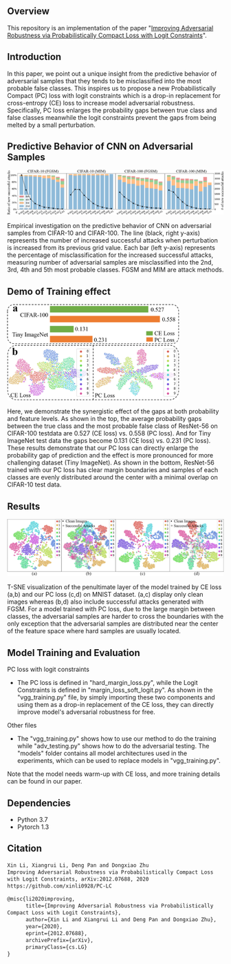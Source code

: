 Overview
----
This repository is an implementation of the paper "[Improving Adversarial Robustness via Probabilistically Compact Loss with Logit Constraints](https://arxiv.org/pdf/2012.07688.pdf)".

Introduction
----
In this paper, we point out a unique insight from the predictive behavior of adversarial samples that they tends to be misclassified into the most probable false classes. This inspires us to propose a new Probabilistically Compact (PC) loss with logit constraints which is a drop-in replacement for cross-entropy (CE) loss to increase model adversarial robustness. Specifically, PC loss enlarges the probability gaps between true class and false classes meanwhile the logit constraints prevent the gaps from being melted by a small perturbation.


Predictive Behavior of CNN on Adversarial Samples
----
<p><img src="Figures/Motivation.PNG" alt="test" width="800"></p

Empirical investigation on the predictive behavior of CNN on adversarial samples from CIFAR-10 and CIFAR-100. The line (black, right y-axis) represents the number of increased successful attacks when perturbation is increased from its previous grid value. Each bar (left y-axis) represents the percentage of misclassification for the increased successful attacks, measuring number of adversarial samples are misclassified into the 2nd, 3rd, 4th and 5th most probable classes. FGSM and MIM are attack methods.
      

Demo of Training effect
----
<p><img src="Figures/Effect.PNG" alt="test" width="400"></p>

Here, we demonstrate the synergistic effect of the gaps at both probability and feature levels. As shown in the top, the average probability gaps between the true class and the most probable false class of ResNet-56 on CIFAR-100 testdata are 0.527 (CE loss) vs. 0.558 (PC loss). And for Tiny ImageNet test data the gaps become 0.131 (CE loss) vs. 0.231 (PC loss). These results demonstrate that our PC loss can directly enlarge the probability gap of prediction and the effect is more pronounced for more challenging dataset (Tiny ImageNet). As shown in the bottom, ResNet-56 trained with our PC loss has clear margin boundaries and samples of each classes are evenly distributed around the center with a minimal overlap on CIFAR-10 test data.


Results
----
<p><img src="Figures/MNIST.PNG" alt="test" width="800"></p>

T-SNE visualization of the penultimate layer of the model trained by CE loss (a,b) and our PC loss (c,d) on MNIST dataset. (a,c) display only clean images whereas (b,d) also include successful attacks generated with FGSM.
For a model trained with PC loss, due to the large margin between classes, the adversarial samples are harder to cross the boundaries with the only exception that the adversarial samples are distributed near the center of the feature space where hard samples are usually located.


Model Training and Evaluation
----

PC loss with logit constraints
* The PC loss is defined in "hard_margin_loss.py", while the Logit Constraints is defined in "margin_loss_soft_logit.py". As shown in the "vgg_training.py" file, by simply importing these two components and using them as a drop-in replacement of the CE loss, they can directly improve model's adversarial robustness for free. 

Other files
* The "vgg_training.py" shows how to use our method to do the training while "adv_testing.py" shows how to do the adversarial testing. The "models" folder contains all model architectures used in the experiments, which can be used to replace models in "vgg_training.py".

Note that the model needs warm-up with CE loss, and more training details can be found in our paper.


Dependencies
-----
* Python 3.7
* Pytorch 1.3


Citation
------
```
Xin Li, Xiangrui Li, Deng Pan and Dongxiao Zhu
Improving Adversarial Robustness via Probabilistically Compact Loss with Logit Constraints, arXiv:2012.07688, 2020  
https://github.com/xinli0928/PC-LC
```

```
@misc{li2020improving,
      title={Improving Adversarial Robustness via Probabilistically Compact Loss with Logit Constraints}, 
      author={Xin Li and Xiangrui Li and Deng Pan and Dongxiao Zhu},
      year={2020},
      eprint={2012.07688},
      archivePrefix={arXiv},
      primaryClass={cs.LG}
}
```
